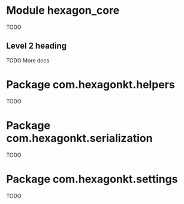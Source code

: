 
# Module hexagon_core

TODO

## Level 2 heading

TODO More docs

# Package com.hexagonkt.helpers

TODO

# Package com.hexagonkt.serialization

TODO

# Package com.hexagonkt.settings

TODO
